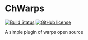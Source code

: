 # ChWarps

[![Build Status](https://travis-ci.com/github/ChProgrammer/ChWarps.svg?branch=master)](https://travis-ci.com/ChProgrammer/ChWarps)
[![GitHub license](https://img.shields.io/github/license/ChProgrammer/ChWarps?style=flat-square)](https://github.com/ChProgrammer/ChWarps/blob/master/LICENSE)

A simple plugin of warps open source
